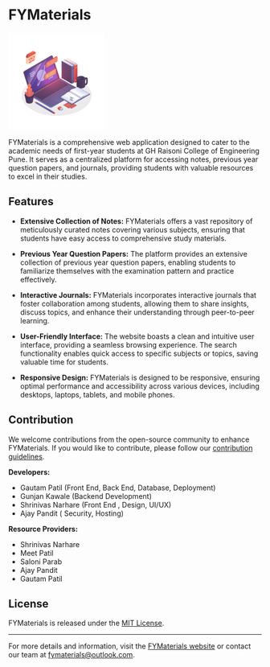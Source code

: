 # FYMaterials 

![FYMaterials Logo](https://raw.githubusercontent.com/GautamPatil1/FYMaterials/master/static/favicon.png)

FYMaterials is a comprehensive web application designed to cater to the academic needs of first-year students at GH Raisoni College of Engineering Pune. It serves as a centralized platform for accessing notes, previous year question papers, and journals, providing students with valuable resources to excel in their studies.

## Features

- **Extensive Collection of Notes:** FYMaterials offers a vast repository of meticulously curated notes covering various subjects, ensuring that students have easy access to comprehensive study materials.

- **Previous Year Question Papers:** The platform provides an extensive collection of previous year question papers, enabling students to familiarize themselves with the examination pattern and practice effectively.

- **Interactive Journals:** FYMaterials incorporates interactive journals that foster collaboration among students, allowing them to share insights, discuss topics, and enhance their understanding through peer-to-peer learning.

- **User-Friendly Interface:** The website boasts a clean and intuitive user interface, providing a seamless browsing experience. The search functionality enables quick access to specific subjects or topics, saving valuable time for students.

- **Responsive Design:** FYMaterials is designed to be responsive, ensuring optimal performance and accessibility across various devices, including desktops, laptops, tablets, and mobile phones.

## Contribution

We welcome contributions from the open-source community to enhance FYMaterials. If you would like to contribute, please follow our [contribution guidelines](#contribution).

**Developers:**

- Gautam Patil (Front End, Back End, Database, Deployment)
- Gunjan Kawale (Backend Development)
- Shrinivas Narhare (Front End , Design, UI/UX)
- Ajay Pandit ( Security, Hosting)

**Resource Providers:**

- Shrinivas Narhare
- Meet Patil
- Saloni Parab
- Ajay Pandit
- Gautam Patil

## License

FYMaterials is released under the [MIT License](https://github.com/GautamPatil1/FYMaterials/edit/master/License.md).

---

For more details and information, visit the [FYMaterials website](https://fymaterials.tech) or contact our team at [fymaterials@outlook.com](mailto:fymaterials@outlook.com).
